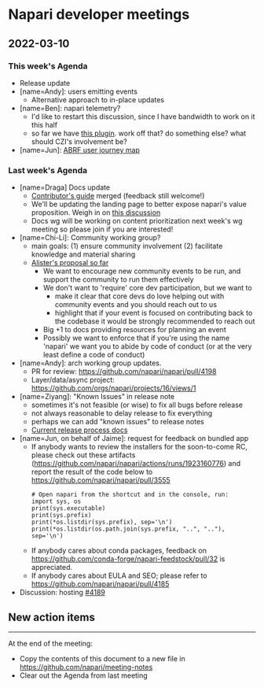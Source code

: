 # Napari developer meetings

## 2022-03-10

### This week's Agenda

- Release update
- [name=Andy]: users emitting events
    - Alternative approach to in-place updates
- [name=Ben]: napari telemetry?
    - I'd like to restart this discussion, since I have bandwidth to work on it this half
    - so far we have [this plugin](https://www.napari-hub.org/plugins/napari-error-reporter). work off that? do something else? what should CZI's involvement be?
- [name=Jun]: [ABRF user journey map](https://docs.google.com/presentation/d/1afcA8XvBb3d2RlWToU07nBEWkbchlw0K/edit#slide=id.g118abff769b_1_0)


### Last week's Agenda
- [name=Draga] Docs update
    - [Contributor's guide](https://napari.org/developers/documentation/index.html) merged (feedback still welcome!)
    - We'll be updating the landing page to better expose napari's value proposition. Weigh in on [this discussion](https://github.com/napari/napari/discussions/4191)
    - Docs wg will be working on content prioritization next week's wg meeting so please join if you are interested!
- [name=Chi-Li]: Community working group?
    - main goals: (1) ensure community involvement (2) facilitate knowledge and material sharing
    - [Alister's proposal so far](https://hackmd.io/2T3ZmqP8RpyrOvCd47S5yw?both)
        - We want to encourage new community events to be run, and support the community to run them effectively
        - We don't want to 'require' core dev participation, but we want to
            - make it clear that core devs do love helping out with community events and you should reach out to us
            - highlight that if your event is focused on contributing back to the codebase it would be strongly recommended to reach out
        - Big +1 to docs providing resources for planning an event
        - Possibly we want to enforce that if you're using the name 'napari' we want you to abide by code of conduct (or at the very least define a code of conduct)
- [name=Andy]: arch working group updates.
    - PR for review: https://github.com/napari/napari/pull/4198
    - Layer/data/async project: https://github.com/orgs/napari/projects/16/views/1
- [name=Ziyang]: "Known Issues" in release note
    - sometimes it's not feasible (or wise) to fix all bugs before release
    - not always reasonable to delay release to fix everything
    - perhaps we can add "known issues" to release notes
    - [Current release process docs](https://napari.org/developers/release.html)
- [name=Jun, on behalf of Jaime]: request for feedback on bundled app
    - If anybody wants to review the installers for the soon-to-come RC, please check out these artifacts (https://github.com/napari/napari/actions/runs/1923160776) and report the result of the code below to https://github.com/napari/napari/pull/3555
        ```
        # Open napari from the shortcut and in the console, run:
        import sys, os
        print(sys.executable)
        print(sys.prefix)
        print(*os.listdir(sys.prefix), sep='\n')
        print(*os.listdir(os.path.join(sys.prefix, "..", ".."), sep='\n')
        ```
    - If anybody cares about conda packages, feedback on https://github.com/conda-forge/napari-feedstock/pull/32 is appreciated.
    - If anybody cares about EULA and SEO; please refer to https://github.com/napari/napari/pull/4185
- Discussion: hosting [#4189](https://github.com/napari/napari/issues/4189)




## New action items

------

At the end of the meeting:
- Copy the contents of this document to a new file in https://github.com/napari/meeting-notes
- Clear out the Agenda from last meeting
